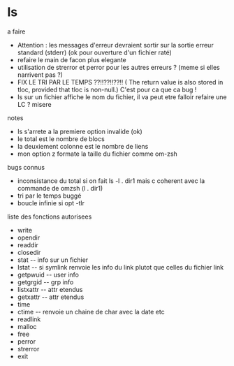 # ls

a faire
- Attention : les messages d'erreur devraient sortir sur la sortie erreur standard (stderr)
(ok pour ouverture d'un fichier raté)
- refaire le main de facon plus elegante
- utilisation de strerror et perror pour les autres erreurs ? (meme si elles narrivent pas ?)
- FIX LE TRI PAR LE TEMPS ??!!??!!??!!
( The return value is also stored in tloc, provided that tloc is non-null.)
C'est pour ca que ca bug !
- ls sur un fichier affiche le nom du fichier, il va peut etre falloir refaire une LC ? misere

notes
- ls s'arrete a la premiere option invalide (ok)
- le total est le nombre de blocs
- la deuxiement colonne est le nombre de liens
- mon option z formate la taille du fichier comme om-zsh

bugs connus
- inconsistance du total si on fait ls -l . dir1 mais c coherent avec la commande de omzsh (l . dir1)
- tri par le temps buggé
- boucle infinie si opt -tlr

liste des fonctions autorisees
- write
- opendir
- readdir
- closedir
- stat -- info sur un fichier
- lstat -- si symlink renvoie les info du link plutot que celles du fichier link
- getpwuid -- user info
- getgrgid  -- grp info
- listxattr -- attr etendus
- getxattr -- attr etendus
- time
- ctime -- renvoie un chaine de char avec la date etc
- readlink
- malloc
- free
- perror
- strerror
- exit
